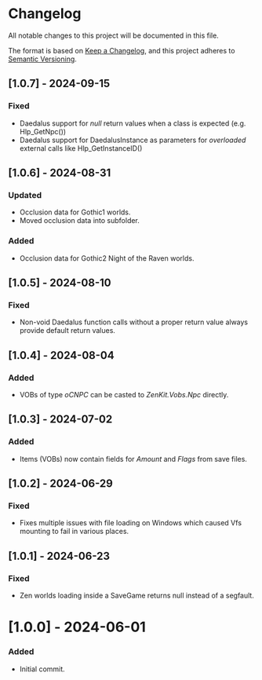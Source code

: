 # Changelog

All notable changes to this project will be documented in this file.

The format is based on [Keep a Changelog](https://keepachangelog.com/en/1.0.0/),
and this project adheres to [Semantic Versioning](https://semver.org/spec/v2.0.0.html).

## [1.0.7] - 2024-09-15

### Fixed
- Daedalus support for _null_ return values when a class is expected (e.g. Hlp_GetNpc())  
- Daedalus support for DaedalusInstance as parameters for _overloaded_ external calls like Hlp_GetInstanceID()


## [1.0.6] - 2024-08-31

### Updated
- Occlusion data for Gothic1 worlds.
- Moved occlusion data into subfolder.

### Added
- Occlusion data for Gothic2 Night of the Raven worlds.


## [1.0.5] - 2024-08-10

### Fixed
- Non-void Daedalus function calls without a proper return value always provide default return values.


## [1.0.4] - 2024-08-04

### Added
- VOBs of type _oCNPC_ can be casted to _ZenKit.Vobs.Npc_ directly.


## [1.0.3] - 2024-07-02

### Added
- Items (VOBs) now contain fields for _Amount_ and _Flags_ from save files.


## [1.0.2] - 2024-06-29

### Fixed
- Fixes multiple issues with file loading on Windows which caused Vfs mounting to fail in various places.


## [1.0.1] - 2024-06-23

### Fixed
- Zen worlds loading inside a SaveGame returns null instead of a segfault.


# [1.0.0] - 2024-06-01

### Added
- Initial commit.
